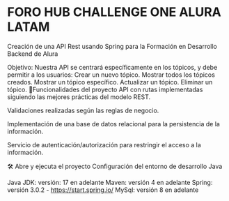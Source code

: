 # FORO HUB CHALLENGE ONE ALURA LATAM
Creación de una API Rest usando Spring para la Formación en Desarrollo Backend de Alura

Objetivo:
Nuestra API se centrará específicamente en los tópicos, y debe permitir a los usuarios: Crear un nuevo tópico. Mostrar todos los tópicos creados. Mostrar un tópico específico. Actualizar un tópico. Eliminar un tópico.
🔨Funcionalidades del proyecto
API con rutas implementadas siguiendo las mejores prácticas del modelo REST.

Validaciones realizadas según las reglas de negocio.

Implementación de una base de datos relacional para la persistencia de la información.

Servicio de autenticación/autorización para restringir el acceso a la información.

🛠️ Abre y ejecuta el proyecto
Configuración del entorno de desarrollo Java

Java JDK: versión: 17 en adelante
Maven: versión 4 en adelante
Spring: versión 3.0.2 - https://start.spring.io/
MySql: versión 8 en adelante




